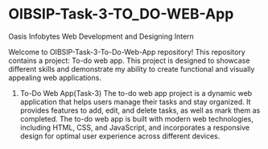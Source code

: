 # OIBSIP-Task-3-TO_DO-WEB-App
Oasis Infobytes Web Development and Designing Intern

Welcome to OIBSIP-Task-3-To-Do-Web-App repository! This repository contains a project: To-do web app. This project is designed to showcase different skills and demonstrate my ability to create functional and visually appealing web applications.

1. To-Do Web App(Task-3)
The to-do web app project is a dynamic web application that helps users manage their tasks and stay organized. It provides features to add, edit, and delete tasks, as well as mark them as completed. The to-do web app is built with modern web technologies, including HTML, CSS, and JavaScript, and incorporates a responsive design for optimal user experience across different devices.
